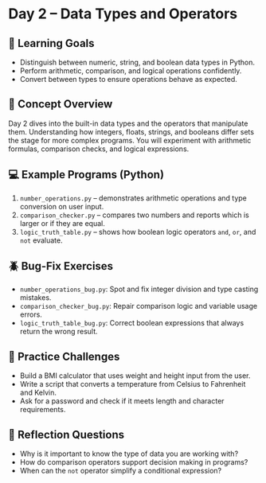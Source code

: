 # Day 2 – Data Types and Operators

## 🎯 Learning Goals
- Distinguish between numeric, string, and boolean data types in Python.
- Perform arithmetic, comparison, and logical operations confidently.
- Convert between types to ensure operations behave as expected.

## 📘 Concept Overview
Day 2 dives into the built-in data types and the operators that manipulate them. Understanding how integers, floats, strings, and booleans differ sets the stage for more complex programs. You will experiment with arithmetic formulas, comparison checks, and logical expressions.

## 💻 Example Programs (Python)
1. `number_operations.py` – demonstrates arithmetic operations and type conversion on user input.
2. `comparison_checker.py` – compares two numbers and reports which is larger or if they are equal.
3. `logic_truth_table.py` – shows how boolean logic operators `and`, `or`, and `not` evaluate.

## 🪲 Bug-Fix Exercises
- `number_operations_bug.py`: Spot and fix integer division and type casting mistakes.
- `comparison_checker_bug.py`: Repair comparison logic and variable usage errors.
- `logic_truth_table_bug.py`: Correct boolean expressions that always return the wrong result.

## 🧠 Practice Challenges
- Build a BMI calculator that uses weight and height input from the user.
- Write a script that converts a temperature from Celsius to Fahrenheit and Kelvin.
- Ask for a password and check if it meets length and character requirements.

## 🧘 Reflection Questions
- Why is it important to know the type of data you are working with?
- How do comparison operators support decision making in programs?
- When can the `not` operator simplify a conditional expression?
